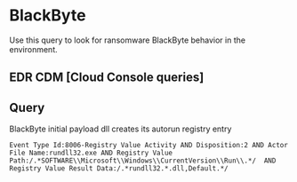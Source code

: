 # BlackByte

Use this query to look for ransomware BlackByte behavior in the environment.

## EDR CDM [Cloud Console queries]

## Query

BlackByte initial payload dll creates its autorun registry entry

```
Event Type Id:8006-Registry Value Activity AND Disposition:2 AND Actor File Name:rundll32.exe AND Registry Value Path:/.*SOFTWARE\\Microsoft\\Windows\\CurrentVersion\\Run\\.*/  AND Registry Value Result Data:/.*rundll32.*.dll,Default.*/
```
